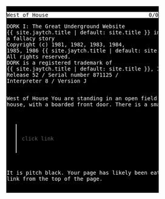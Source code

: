 <div style="width:400px; background-color:#000; color:#fff; font-family:monospace; border:1px solid black; margin:auto;">

<div style="background-color:#fff; color:#000;"><pre><span style="float:right">0/0</span>West of House</pre></div>

<div style="clear:both;"><pre style="background-color:#000; color:#fff; border:0;">
DORK I: The Great Underground Website
{{ site.jaytch.title | default: site.title }} interactive fiction - 
a fallacy story
Copyright (c) 1981, 1982, 1983, 1984,
1985, 1986 {{ site.jaytch.title | default: site.title }}, Inc.
All rights reserved.
DORK is a registered trademark of
{{ site.jaytch.title | default: site.title }}, Inc.
Release 52 / Serial number 871125 /
Interpreter 8 / Version J

West of House
You are standing in an open field west
of a white house, with a boarded front
door.
There is a small mailbox here.
> click link

It is pitch black. Your page has likely
been eaten by a grue. Try a link from 
the top of the page.
</pre></div>

</div>